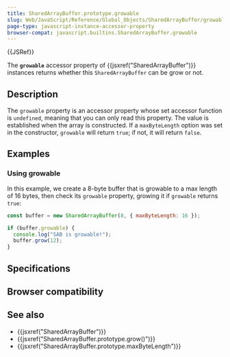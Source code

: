 ```yaml
---
title: SharedArrayBuffer.prototype.growable
slug: Web/JavaScript/Reference/Global_Objects/SharedArrayBuffer/growable
page-type: javascript-instance-accessor-property
browser-compat: javascript.builtins.SharedArrayBuffer.growable
---
```


{{JSRef}}

The **`growable`** accessor property of {{jsxref("SharedArrayBuffer")}} instances returns whether this `SharedArrayBuffer` can be grow or not.

## Description

The `growable` property is an accessor property whose set accessor function is `undefined`, meaning that you can only read this property. The value is established when the array is constructed. If a `maxByteLength` option was set in the constructor, `growable` will return `true`; if not, it will return `false`.

## Examples

### Using growable

In this example, we create a 8-byte buffer that is growable to a max length of 16 bytes, then check its `growable` property, growing it if `growable` returns `true`:

```js
const buffer = new SharedArrayBuffer(8, { maxByteLength: 16 });

if (buffer.growable) {
  console.log("SAB is growable!");
  buffer.grow(12);
}
```

## Specifications



## Browser compatibility



## See also

- {{jsxref("SharedArrayBuffer")}}
- {{jsxref("SharedArrayBuffer.prototype.grow()")}}
- {{jsxref("SharedArrayBuffer.prototype.maxByteLength")}}
